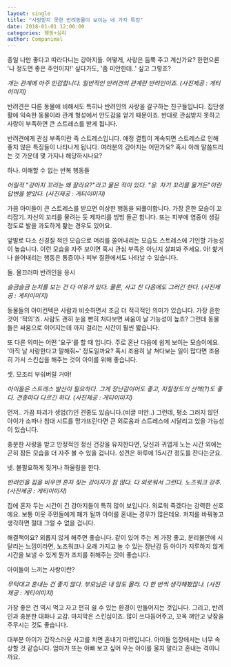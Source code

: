 ```yaml
---
layout: single
title: "사랑받지 못한 반려동물이 보이는 네 가지 특징"
date: 2018-01-01 12:00:00
categories: 행동+심리
author: Companimal
---
```


종일 나만 좋다고 따라다니는 강아지들. 어떻게, 사랑은 듬뿍 주고 계신가요? 한편으론 '나 정도면 좋은 주인이지!' 싶다가도, '좀 미안한데..' 싶고 그렇죠?

_개는 관계에 아주 민감합니다. 일반적인 반려견의 관계란 반려인이죠. (사진제공 : 게티이미지)_

반려견은 다른 동물에 비해서도 특히나 반려인의 사랑을 갈구하는 친구들입니다. 집단생활에 익숙한 동물이라 관계 형성에서 안도감을 얻기 때문이죠. 반대로 관심받지 못하고 사랑이 부족하면 큰 스트레스를 받게 됩니다.

반려견에게 관심 부족이란 즉 스트레스입니다. 애정 결핍이 계속되면 스트레스로 인해 좋지 않은 특징들이 나타나게 됩니다. 여러분의 강아지는 어떤가요? 혹시 아래 말씀드리는 것 가운데 몇 가지나 해당하시나요?

하나. 이해할 수 없는 반복 행동들

_어릴적 "강아지 꼬리는 왜 잘라요?"라고 물은 적이 있다. "응. 자기 꼬리를 물거든"이란 답변을 받았다. (사진제공 : 게티이미지)_

가끔 아이들이 큰 스트레스를 받으면 이상한 행동을 되풀이합니다. 가장 흔한 모습이 꼬리잡기. 자신의 꼬리를 물려는 듯 제자리를 빙빙 돌곤 합니다. 또는 피부에 염중이 생길 정도로 발을 과도하게 핥는 경우도 있어요.

앞발로 다소 신경질 적인 모습으로 머리를 쓸어내리는 모습도 스트레스에 기인할 가능성이 높습니다. 이런 모습을 자주 보이면 혹시 관심 부족은 아닌지 살펴봐 주세요. 아! 핥거나 쓸어내리는 행동은 통증이나 피부 질환에서도 나타날 수 있습니다.

둘. 물끄러미 반려인을 응시

_슬금슬금 눈치를 보는 건 다 이유가 있다. 물론, 사고 친 다음에도 그러긴 한다. (사진제공 : 게티이미지)_

동물들의 아이컨텍은 사람과 비슷하면서 조금 더 적극적인 의미가 있습니다. 가장 흔한 것이 '적의'죠. 사람도 괜히 눈을 빤히 처다보면 싸움이 날 가능성이 높죠? 그런데 동물들은 싸움으로 이어지는데 까지 걸리는 시간이 훨씬 짧습니다.

또 다른 의미는 어떤 '요구'를 할 때 입니다. 주로 혼난 다음에 쉽게 보이는 모습이에요. '아직 날 사랑한다고 말해줘~' 정도일까요? 혹시 조용히 날 쳐다보는 일이 많다면 조용히 가서 스킨십을 해주는 것이 아이를 위해 좋습니다.

셋. 모조리 부숴버릴 거야!

_아이들은 스트레스 발산이 필요하다. 그게 장난감이어도 좋고, 지칠정도의 산책(?)도 좋다. 견종마다 다르긴 하다. (사진제공 : 게티이미지)_

먼저.. 가끔 파괴가 생업(?)인 견종도 있습니다.(비글 미안..) 그런데, 평소 그러지 않던 아이가 소파나 침대 시트를 망가뜨린다면 큰 외로움과 스트레스에 시달리고 있을 가능성이 있습니다.

충분한 사랑을 받고 안정적인 정신 건강을 유지한다면, 당신과 귀엽게 노는 시간 외에는 곤히 잠든 모습을 더 자주 볼 수 있을 겁니다. 성견은 하루에 15시간 정도를 잔다는군요.

넷. 불필요하게 짖거나 하울링을 한다.

_반려인을 집을 비우면 혼자 짖는 강아지가 참 많다. 다 외로워서 그런다. 노즈워크 강추. (사진제공 : 게티이미지)_

집에 혼자 두는 시간이 긴 강아지들이 특히 많이 보입니다. 외로워 죽겠다는 강력한 신호에요. 보통 이웃 주민들에게 폐가 될까 아이를 혼내는 경우가 많은데요. 처지를 바꿔놓고 생각하면 절대 그럴 수 없을 겁니다.

해결책이요? 외롭지 않게 해주면 좋습니다. 같이 있어 주는 게 가장 좋고, 분리불안에 시달리는 느낌이라면, 노즈워크나 오래 가지고 놀 수 있는 장난감 등 아이가 지루하지 않게 시간을 보낼 수 있게 뭔가 조치를 취해주는 것이 좋습니다.

아이들이 느끼는 사랑이란?

_무턱대고 혼내는 건 좋지 않다. 부모님은 내 맘도 몰라. 다 한 번씩 생각해봤잖나. (사진제공 : 게티이미지)_

가장 좋은 건 역시 먹고 자고 편히 쉴 수 있는 환경이 만들어지는 것입니다. 그리고, 반려인과 충분한 대화나 교감. 마지막은 스킨십이죠. 많이 쓰다듬어주고, 꼬옥 껴안고 낮잠을 주무시는 것도 좋습니다.

대부분 아이가 갑작스러운 사고를 치면 혼내기 마련입니다. 아이들 입장에서는 너무 속상할 것 같습니다. 엄마가 또는 아빠 보고 싶어 우는 아이를 울지 말라고 혼내는 격이니까요.
